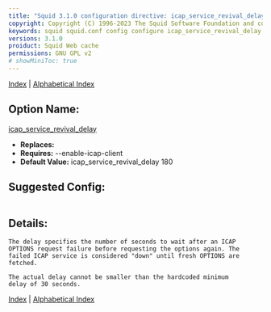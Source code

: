 ```yaml
---
title: "Squid 3.1.0 configuration directive: icap_service_revival_delay"
copyright: Copyright (C) 1996-2023 The Squid Software Foundation and contributors
keywords: squid squid.conf config configure icap_service_revival_delay
versions: 3.1.0
proiduct: Squid Web cache
permissions: GNU GPL v2
# showMiniToc: true
---
```

[Index](index#toc_icap_service_revival_delay) | [Alphabetical Index](index_all#toc_icap_service_revival_delay)

## Option Name:
[icap_service_revival_delay](#icap_service_revival_delay)
 * **Replaces:** 
 * **Requires:** --enable-icap-client
 * **Default Value:** icap_service_revival_delay 180


## Suggested Config:
```plaintext

```

## Details:

	The delay specifies the number of seconds to wait after an ICAP
	OPTIONS request failure before requesting the options again. The
	failed ICAP service is considered "down" until fresh OPTIONS are
	fetched.

	The actual delay cannot be smaller than the hardcoded minimum
	delay of 30 seconds.



[Index](index#toc_icap_service_revival_delay) | [Alphabetical Index](index_all#toc_icap_service_revival_delay)

